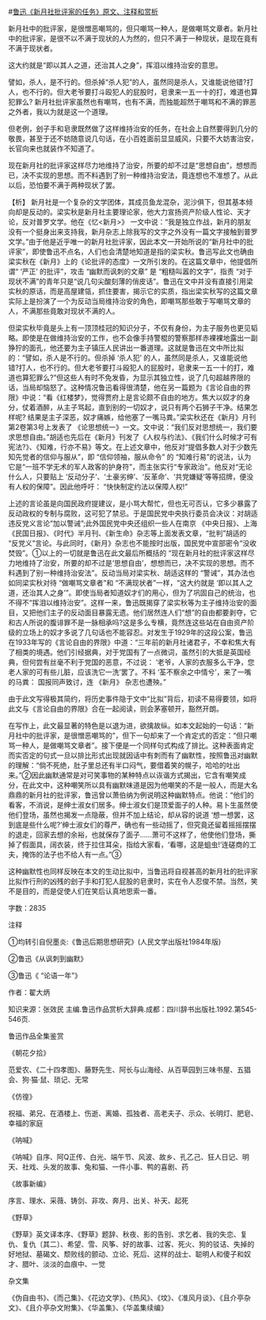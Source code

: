 #[鲁迅《新月社批评家的任务》原文、注释和赏析](https://www.vrrw.net/wx/9620.html)

新月社中的批评家，是很憎恶嘲骂的，但只嘲骂一种人，是做嘲骂文章者。新月社中的批评家，是很不以不满于现状的人为然的，但只不满于一种现状，是现在竟有不满于现状者。

这大约就是“即以其人之道，还治其人之身”，挥泪以维持治安的意思。

譬如，杀人，是不行的。但杀掉“杀人犯”的人，虽然同是杀人，又谁能说他错?打人，也不行的。但大老爷要打斗殴犯人的屁股时，皂隶来一五一十的打，难道也算犯罪么? 新月社批评家虽然也有嘲骂，也有不满，而独能超然于嘲骂和不满的罪恶之外者，我以为就是这一个道理。

但老例，刽子手和皂隶既然做了这样维持治安的任务，在社会上自然要得到几分的敬畏，甚至于还不妨随意说几句话，在小百姓面前显显威风，只要不大妨害治安，长官向来也就装作不知道了。

现在新月社的批评家这样尽力地维持了治安，所要的却不过是“思想自由”，想想而已，决不实现的思想。而不料遇到了别一种维持治安法，竟连想也不准想了。从此以后，恐怕要不满于两种现状了罢。



【析】 新月社是一个复杂的文学团体，其成员鱼龙混杂，泥沙俱下，但其基本倾向却是反动的。梁实秋是新月社主要理论家，他大力宣扬资产阶级人性论、天才论，反对普罗文学。他在《忆<新月>》 一文中说：“我是独立作战，新月的朋友没有一个挺身出来支持我，新月杂志上除我写的文字之外没有一篇文字接触到普罗文学。”由于他是近乎唯一的新月社批评家，因此本文一开始所说的“新月社中的批评家”，即使鲁迅不点名，人们也会清楚地知道是指的梁实秋。鲁迅写此文也确由梁实秋在《新月》上的《论批评的态度》一文所引发的。在这篇文章中，他提倡所谓“ ‘严正’ 的批评”，攻击 “幽默而讽刺的文章” 是 “粗糙叫嚣的文字”，指责 “对于现状不满”的青年只是“说几句尖酸刻薄的俏皮话”。鲁迅在文中并没有直接引用梁实秋的原话，而是高屋建瓴，抓住要害，揭示它的实质，指出梁实秋写的这篇文章实际上是扮演了一个为反动当局维持治安的角色，即嘲骂那些敢于写嘲骂文章的人，不满那些竟敢对现状不满的人。

但梁实秋毕竟是头上有一顶顶桂冠的知识分子，不仅有身份，为主子服务也更见韬略。即使是在做维持治安的工作，也不会像手持警棍的警察那样赤裸裸地露出一副狰狞的面孔，他还要为主子镇压人民讲出一番道理。这就是鲁迅在文中所比拟的：“譬如，杀人是不行的。但杀掉 ‘杀人犯’ 的人，虽然同是杀人，又谁能说他错?打人，也不行的。但大老爷要打斗殴犯人的屁股时，皂隶来一五一十的打，难道也算犯罪么?”但这些人有时不免发昏，为显示其独立性，说了几句超越界限的话，当局却恼怒了。这种情况鲁迅看得很清楚，他在另一篇题为《言论自由的界限》中说：“看《红楼梦》，觉得贾府上是言论颇不自由的地方。焦大以奴才的身分，仗着酒醉，从主子骂起，直到别的一切奴才，说只有两个石狮子干净。结果怎样呢? 结果是主子深恶，奴才痛嫉，给他塞了一嘴马粪。”梁实秋还在《新月》月刊第2卷第3号上发表了 《论思想统一》一文。文中说：“我们反对思想统一，我们要求思想自由。”胡适也先后在《新月》刊发了《人权与约法》、《我们什么时候才可有宪法?》、《知难，行亦不易》等文。在上述文章中，他反对“提倡多数人对于少数先知先觉者的信仰与服从”，即 “信仰领袖，服从命令” 的 “知难行易”的说法，认为它是“一班不学无术的军人政客的护身符”，而主张实行“专家政治”。他反对“无论什么人，只要贴上 ‘反动分子’、‘土豪劣绅’、‘反革命’、‘共党嫌疑’等等招牌，便没有人权的保障”。因此他呼吁： “快快制定约法以保障人权!”

上述的言论虽是向国民政府提建议，是小骂大帮忙，但也无可否认，它多少暴露了反动政权的专制与腐败，这可犯了禁忌。于是国民党中央执行委员会决议：对胡适违反党义言论“加以警诫”;此外国民党中央还组织一些人在南京 《中央日报》、上海 《民国日报》、《时代》半月刊、《新生命》杂志等上面发表文章，“批判”胡适的 “反党义”言论。与此同时，《新月》杂志也不能按时出版，国民党中宣部密令“没收焚毁”。①以上的一切就是鲁迅在此文最后所概括的 “现在新月社的批评家这样尽力地维持了治安，所要的却不过是‘思想自由’，想想而已，决不实现的思想。而不料遇到了别一种维持治安法”。反动当局对梁实秋、胡适这样的 “警诫”，其办法也如同梁实秋对待 “做嘲骂文章者”和 “不满现状者”一样，“这大约就是 ‘即以其人之道，还治其人之身’”。即使当局者知道奴才们的用心，但为了巩固自己的统治，也不得不“挥泪以维持治安”。这样一来，鲁迅既揭穿了梁实秋等为主子维持治安的面目，又把他们主子的反动面目暴露无遗。他们居然连人们“想”的自由都要剥夺，它和古人所说的腹诽罪不是一脉相承吗?这是多么专横，竟然连这些站在自由资产阶级的立场上的奴才多说了几句话也不能容忍。对发生于1929年的这段公案，鲁迅在1933年写的《言论自由的界限》中道：“三年前的新月社诸君子，不幸和焦大有了相类的境遇。他们引经据典，对于党国有了一点微词，虽然引的大抵是英国经典，但何尝有丝毫不利于党国的恶意，不过说： ‘老爷，人家的衣服多么干净，您老人家的可有些儿脏，应该洗它一洗’罢了。不料 ‘荃不察余之中情兮’，来了一嘴的马粪： 国报同声致讨，连 《新月》 杂志也遭殃。”

由于此文写得极其简约，将历史事件隐于文中“比拟”背后，初读不易得要领，如将此文与《言论自由的界限》合在一起阅读，则会茅塞顿开，豁然开朗。

在写作上，此文最显著的特色是以退为进，欲擒故纵。如本文起始的一句话：“新月社中的批评家，是很憎恶嘲骂的”，但下一句却来了一个肯定式的否定：“但只嘲骂一种人，是做嘲骂文章者”。接下便是一个同样句式构成了排比。这种表面肯定而实否定的句式一旦以排比形式出现就因话中有刺而有了幽默性，按照鲁迅对幽默的理解：“倘不死绝，肚子里总还有半口闷气，要借着笑的幌子，哈哈的吐出来。”②因此幽默通常是对可笑事物的某种特点以诙谐方式揭出，它含有嘲笑成分，在此文中，这种嘲笑所以具有幽默味道是因为他嘲笑的不是一般人，而是大名鼎鼎的新月社的批评家，鲁迅曾以萧伯纳为例说明这种幽默特点。他说：“他们的看客，不消说，是绅士淑女们居多。绅士淑女们是顶爱面子的人种。易卜生虽然使他们登场，虽然也揭发一点隐蔽，但并不加上结论，却从容的说道 ‘想一想罢，这到底是些什么呢?’绅士淑女们的尊严，确也有一些动摇了，但究竟还留着摇摇摆摆的退走，回家去想的余裕，也就保存了面子……萧可不这样了，他使他们登场，撕掉了假面具，阔衣装，终于拉住耳朵，指给大家看，‘看哪，这是蛆虫!’连磋商的工夫，掩饰的法子也不给人有一点。”③

这种幽默性也同样反映在本文的生动比拟中，当鲁迅将自视甚高的新月社的批评家比拟作行刑的凶残的刽子手和打犯人屁股的皂隶时，实在令人忍俊不禁。当然，笑不是目的，而是促使人们在笑后认真地思索一番。

字数：2835

注释

①均转引自倪墨炎:《鲁迅后期思想研究》(人民文学出版社1984年版)

②鲁迅《从讽刺到幽默》

③鲁迅《 “论语一年”》

作者：翟大炳

知识来源：张效民 主编.鲁迅作品赏析大辞典.成都：四川辞书出版社.1992.第545-546页.

鲁迅作品全集鉴赏

《朝花夕拾》

范爱农、《二十四孝图》、藤野先生、阿长与山海经、从百草园到三味书屋、五猖会、狗·猫·鼠、琐记、无常

《仿徨》

祝福、弟兄、在酒楼上、伤逝、离婚、孤独者、高老夫子、示众、长明灯、肥皂、幸福的家庭

《呐喊》

《呐喊》自序、阿Q正传、白光、端午节、风波、故乡、孔乙己、狂人日记、明天、社戏、头发的故事、兔和猫、一件小事、鸭的喜剧、药

《故事新编》

序言、理水、采薇、铸剑、非攻、奔月、出关、补天、起死

《野草》

《野草》英文译本序、《野草》题辞、秋夜、影的告别、求乞者、我的失恋、复仇、复仇〔其二〕、希望、雪、风筝、好的故事、过客、死火、狗的驳诘、失掉的好地狱、墓碣文、颓败线的颤动、立论、死后、这样的战士、聪明人和傻子和奴才、腊叶、淡淡的血痕中、一觉

杂文集

《伪自由书》、《而己集》、《花边文学》、《热风》、《坟》、《准风月谈》、《且介亭杂文》、《且介亭杂文附集》、《华盖集》、《华盖集续编》

